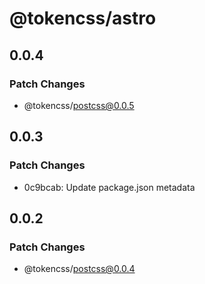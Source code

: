 # @tokencss/astro

## 0.0.4

### Patch Changes

- @tokencss/postcss@0.0.5

## 0.0.3

### Patch Changes

- 0c9bcab: Update package.json metadata

## 0.0.2

### Patch Changes

- @tokencss/postcss@0.0.4
